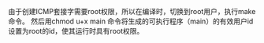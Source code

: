 由于创建ICMP套接字需要root权限，所以在编译时，切换到root用户，执行make命令。
然后用chmod u+x main 命令将生成的可执行程序（main）的有效用户id设置为root的id，使其运行时具有root权限。
